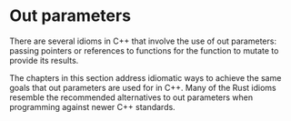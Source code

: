 # Out parameters

There are several idioms in C++ that involve the use of out parameters: passing
pointers or references to functions for the function to mutate to provide its
results.

The chapters in this section address idiomatic ways to achieve the same goals
that out parameters are used for in C++. Many of the Rust idioms resemble the
recommended alternatives to out parameters when programming against newer C++
standards.
